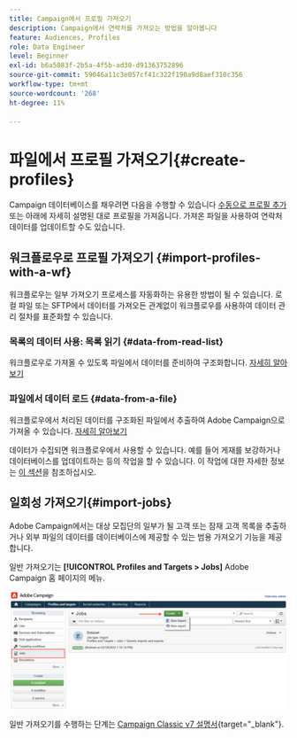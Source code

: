 ```yaml
---
title: Campaign에서 프로필 가져오기
description: Campaign에서 연락처를 가져오는 방법을 알아봅니다
feature: Audiences, Profiles
role: Data Engineer
level: Beginner
exl-id: b6a5083f-2b5a-4f5b-ad30-d91363752896
source-git-commit: 59046a11c3e057cf41c322f190a9d8aef310c356
workflow-type: tm+mt
source-wordcount: '268'
ht-degree: 11%

---
```


# 파일에서 프로필 가져오기{#create-profiles}

Campaign 데이터베이스를 채우려면 다음을 수행할 수 있습니다 [수동으로 프로필 추가](create-profiles.md) 또는 아래에 자세히 설명된 대로 프로필을 가져옵니다. 가져온 파일을 사용하여 연락처 데이터를 업데이트할 수도 있습니다.

## 워크플로우로 프로필 가져오기 {#import-profiles-with-a-wf}

워크플로우는 일부 가져오기 프로세스를 자동화하는 유용한 방법이 될 수 있습니다. 로컬 파일 또는 SFTP에서 데이터를 가져오든 관계없이 워크플로우를 사용하여 데이터 관리 절차를 표준화할 수 있습니다.

### 목록의 데이터 사용: 목록 읽기 {#data-from-read-list}

워크플로우로 가져올 수 있도록 파일에서 데이터를 준비하여 구조화합니다. [자세히 알아보기](https://experienceleague.adobe.com/docs/campaign/automation/workflows/wf-activities/targeting-activities/read-list.html)

### 파일에서 데이터 로드 {#data-from-a-file}

워크플로우에서 처리된 데이터를 구조화된 파일에서 추출하여 Adobe Campaign으로 가져올 수 있습니다. [자세히 알아보기](https://experienceleague.adobe.com/docs/campaign/automation/workflows/wf-activities/action-activities/data-loading--file-.html)

데이터가 수집되면 워크플로우에서 사용할 수 있습니다. 예를 들어 게재를 보강하거나 데이터베이스를 업데이트하는 등의 작업을 할 수 있습니다. 이 작업에 대한 자세한 정보는 [이 섹션](https://experienceleague.adobe.com/docs/campaign/automation/workflows/introduction/use-workflow-data.html)을 참조하십시오.

## 일회성 가져오기{#import-jobs}

Adobe Campaign에서는 대상 모집단의 일부가 될 고객 또는 잠재 고객 목록을 추출하거나 외부 파일의 데이터를 데이터베이스에 제공할 수 있는 범용 가져오기 기능을 제공합니다.

일반 가져오기는 **[!UICONTROL Profiles and Targets > Jobs]** Adobe Campaign 홈 페이지의 메뉴.

![](assets/new-import-job.png)

일반 가져오기를 수행하는 단계는 [Campaign Classic v7 설명서](https://experienceleague.adobe.com/docs/campaign-classic/using/getting-started/importing-and-exporting-data/generic-imports-exports/about-generic-imports-exports.html?lang=ko){target=&quot;_blank&quot;}.

